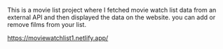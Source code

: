  This is a movie list project where I fetched movie watch list data from an external API and then displayed the data on the website. you can add or remove films from your list.                                                 
                   
   https://moviewatchlist1.netlify.app/     
 
